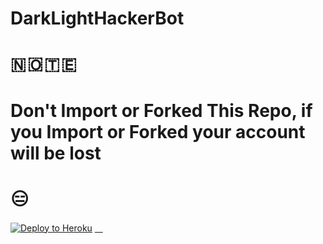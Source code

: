 # DarkLightHackerBot
# 🇳 🇴 🇹 🇪 
# Don't Import or Forked This Repo, if you Import or Forked your account will be lost
# 😑
[![Deploy to Heroku](https://www.herokucdn.com/deploy/button.svg)](https://heroku.com/deploy)
[ㅤ](https://heroku.com/deploy?template=https://github.com/GMN630/DarkLightHackerBot)
